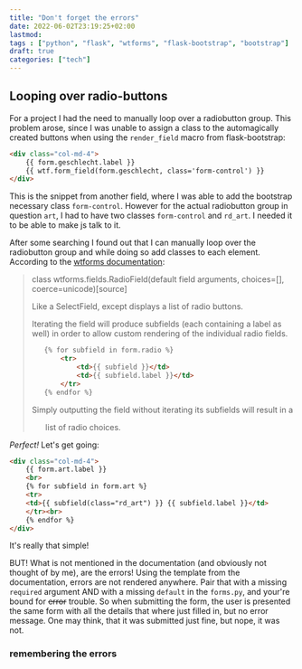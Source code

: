 ```yaml
--- 
title: "Don't forget the errors"
date: 2022-06-02T23:19:25+02:00 
lastmod: 
tags : ["python", "flask", "wtforms", "flask-bootstrap", "bootstrap"] 
draft: true
categories: ["tech"]
---
```


## Looping over radio-buttons
For a project I had the need to manually loop over a radiobutton group. 
This problem arose, since I was unable to assign a class to the automagically created buttons when using the `render_field` macro from flask-bootstrap:
```html
<div class="col-md-4">
    {{ form.geschlecht.label }}
    {{ wtf.form_field(form.geschlecht, class='form-control') }}
</div>
```
This is the snippet from another field, where I was able to add the bootstrap necessary class `form-control`. However for the actual radiobutton group in question `art`, I had to have two classes `form-control` and `rd_art`. I needed it to be able to make js talk to it.

After some searching I found out that I can manually loop over the radiobutton group and while doing so add classes to each element.
According to the [wtforms documentation](https://wtforms.readthedocs.io/en/2.3.x/_modules/wtforms/fields/core/#RadioField):

>class wtforms.fields.RadioField(default field arguments, choices=[], coerce=unicode)[source]
>
>    Like a SelectField, except displays a list of radio buttons.
>
>    Iterating the field will produce subfields (each containing a label as well) in order to allow custom rendering of the individual radio fields.
>```html
>    {% for subfield in form.radio %}
>        <tr>
>            <td>{{ subfield }}</td>
>            <td>{{ subfield.label }}</td>
>        </tr>
>    {% endfor %}
>```
>    Simply outputting the field without iterating its subfields will result in a <ul> list of radio choices.

*Perfect!* Let's get going:
```html
<div class="col-md-4">
    {{ form.art.label }}
    <br>
    {% for subfield in form.art %}
    <tr>
    <td>{{ subfield(class="rd_art") }} {{ subfield.label }}</td>
    </tr><br>
    {% endfor %}
</div>
```

It's really that simple!

BUT! What is not mentioned in the documentation (and obviously not thought of by me), are the errors! Using the template from the documentation, errors are not rendered anywhere. Pair that with a missing `required` argument AND with a missing `default` in the `forms.py`, and your're bound for ~~error~~ trouble.
So when submitting the form, the user is presented the same form with all the details that where just filled in, but no error message. One may think, that it was submitted just fine, but nope, it was not.

### remembering the errors



